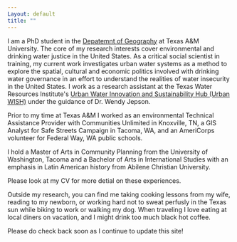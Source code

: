 ```yaml
---
Layout: default
title: ""
--- 
```


I am a PhD student in the [Depatemnt of Geography](https://geography.tamu.edu/) at Texas A&M University. The core of my research interests cover environmental and drinking water justice in the United States. As a critical social scientist in training, my current work investigates urban water systems as a method to explore the spatial, cultural and economic politics involved with drinking water governance in an effort to understand the realities of water insecurity in the United States. I work as a research assistant at the Texas Water Resources Institute's [Urban Water Innovation and Sustainability Hub (Urban WISH)](https://twri.tamu.edu/our-work/engaging-educating/urban-wish/) under the guidance of Dr. Wendy Jepson. 

Prior to my time at Texas A&M I worked as an environmental Technical Assistance Provider with Communities Unlimited in Knoxville, TN, a GIS Analyst for Safe Streets Campaign in Tacoma, WA, and an AmeriCorps volunteer for Federal Way, WA public schools. 

I hold a Master of Arts in Community Planning from the University of Washington, Tacoma and a Bachelor of Arts in International Studies with an emphasis in Latin American history from Abilene Christian University. 

Please look at my CV for more detial on these experiences.

Outside my research, you can find me taking cooking lessons from my wife, reading to my newborn, or working hard not to sweat perfusly in the Texas sun while biking to work or walking my dog. When traveling I love eating at local diners on vacation, and I might drink too much black hot coffee.

Please do check back soon as I continue to update this site!
